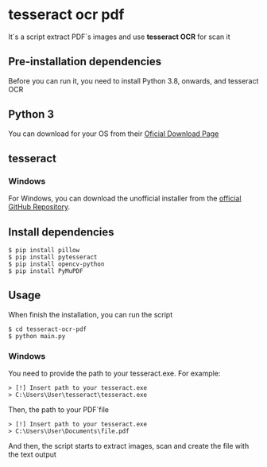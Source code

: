 # **tesseract ocr pdf**
It´s a script extract PDF´s images and use **tesseract OCR** for scan it

## Pre-installation dependencies
Before you can run it, you need to install Python 3.8, onwards, and tesseract OCR
## Python 3
You can download for your OS from their [Oficial Download Page](https://www.python.org/downloads/)

## tesseract

### Windows
For Windows, you can download the unofficial installer from the [official GitHub Repository](https://github.com/tesseract-ocr/tesseract/wiki#windows).

## Install dependencies

```
$ pip install pillow
$ pip install pytesseract
$ pip install opencv-python
$ pip install PyMuPDF
```

## Usage

When finish the installation, you can run the script
```
$ cd tesseract-ocr-pdf
$ python main.py
```

### Windows
You need to provide the path to your tesseract.exe. For example:
```
> [!] Insert path to your tesseract.exe
> C:\Users\User\tesseract\tesseract.exe
```
Then, the path to your PDF´file
```
> [!] Insert path to your tesseract.exe
> C:\Users\User\Documents\file.pdf
```
And then, the script starts to extract images, scan and create the file with the text output
